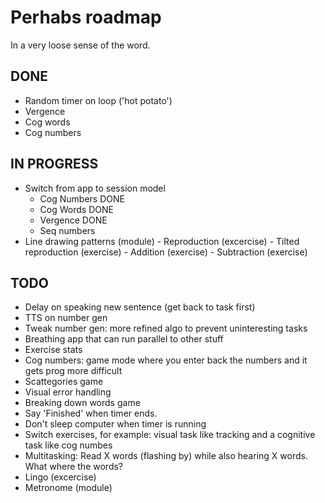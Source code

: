 # Perhabs roadmap
In a very loose sense of the word.

## DONE
- Random timer on loop ('hot potato')
- Vergence
- Cog words
- Cog numbers

## IN PROGRESS
- Switch from app to session model
    - Cog Numbers DONE
    - Cog Words DONE
    - Vergence DONE
    - Seq numbers
- Line drawing patterns (module)
        - Reproduction (excercise)
        - Tilted reproduction (exercise)
        - Addition (exercise)
        - Subtraction (exercise)

## TODO
- Delay on speaking new sentence (get back to task first)
- TTS on number gen
- Tweak number gen: more refined algo to prevent uninteresting tasks
- Breathing app that can run parallel to other stuff
- Exercise stats
- Cog numbers: game mode where you enter back the numbers and it gets prog more difficult
- Scattegories game
- Visual error handling
- Breaking down words game
- Say 'Finished' when timer ends.
- Don't sleep computer when timer is running
- Switch exercises, for example: visual task like tracking and a cognitive task like cog numbes
- Multitasking:
    Read X words (flashing by) while also hearing X words. What where the words?
- Lingo (excercise)
- Metronome (module)
